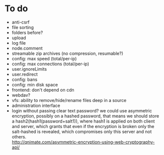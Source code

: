 # To do
- anti-csrf
- file sorting
- folders before?
- upload
- log file
- node.comment
- streamable zip archives (no compression, resumable?)
- config: max speed (total/per-ip)
- config: max connections (total/per-ip)
- user.ignoreLimits
- user.redirect
- config: bans
- config: min disk space
- frontend: don't depend on cdn
- webdav?
- vfs: ability to remove/hide/rename files deep in a source
- administration interface
- login without passing clear text password?
  we could use asymmetric encryption, possibly on a hashed password, that means
  we should store a hash2(hash1(password+salt1)), where hash1 is applied on both client
  and server, which grants that even if the encryption is broken only the salt-hashed
  is revealed, which compromises only this server and not others.   
  http://qnimate.com/asymmetric-encryption-using-web-cryptography-api/
